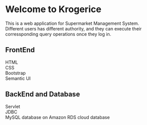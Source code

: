 # Welcome to Krogerice
This is a web application for Supermarket Management System.<br>
Different users has different authority, and they can execute their corressponding query operations once they log in.
## FrontEnd
HTML<br>
CSS<br>
Bootstrap<br>
Semantic UI<br>
## BackEnd and Database
Servlet<br>
JDBC<br>
MySQL database on Amazon RDS cloud database